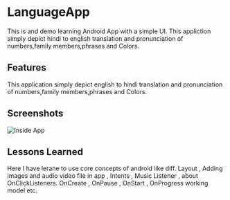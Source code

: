 
# LanguageApp

This is and demo learning Android App with a simple UI.
This appliction simply depict hindi to english translation and pronunciation of numbers,family members,phrases and Colors.


## Features

This application simply depict english to hindi translation and pronunciation of numbers,family members,phrases and Colors.

## Screenshots

![Inside App]("https://github.com/prathmesh444/LanguageApp/blob/c62e362ee395db13aed4ef6849faa1847e45c796/Screenshot_images/colors.pnng")


## Lessons Learned

Here I have lerane to use core concepts of android like diff. Layout , Adding images and audio video file in app , Intents , Music Listener , about OnClickListeners. 
OnCreate , OnPause , OnStart , OnProgress working model etc.


